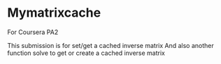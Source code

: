 # Mymatrixcache
For Coursera PA2


This submission is for set/get a cached inverse matrix
And also another function solve to get or create a cached inverse matrix
